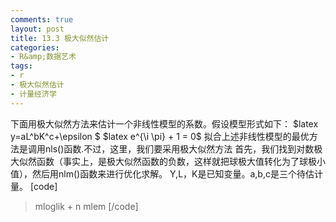 ```yaml
---
comments: true
layout: post
title: 13.3 极大似然估计
categories:
- R&amp;数据艺术
tags:
- r
- 极大似然估计
- 计量经济学
---
```


下面用极大似然方法来估计一个非线性模型的系数。假设模型形式如下：
$latex y=aL^bK^c+\epsilon $
$latex e^{\i \pi} + 1 = 0$
拟合上述非线性模型的最优方法是调用nls()函数.不过，这里，我们要采用极大似然方法
首先，我们找到对数极大似然函数（事实上，是极大似然函数的负数，这样就把球极大值转化为了球极小值），然后用nlm()函数来进行优化求解。
Y,L，K是已知变量。a,b,c是三个待估计量。
[code]
> mloglik + n mlem [/code] 
